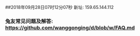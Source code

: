 ##2018年09月28日07时12分07秒 新址: 159.65.144.112
### 兔友常见问题及解答: https://github.com/wanggonging/d/blob/w/FAQ.md
